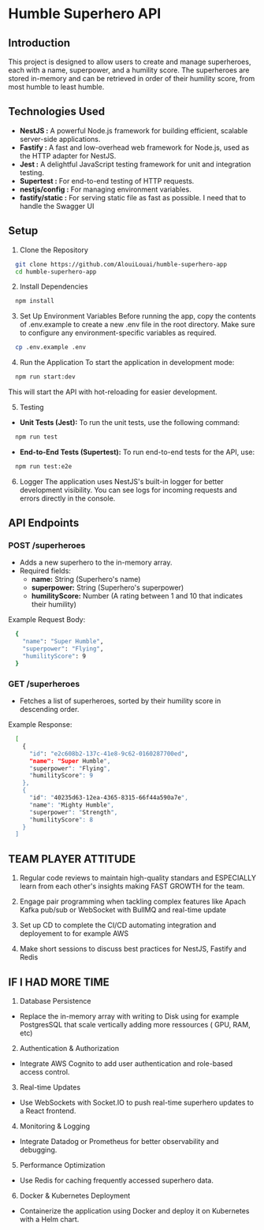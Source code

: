 # Humble Superhero API

## Introduction

This project is designed to allow users to create and manage superheroes, each with a name, superpower, and a humility score. The superheroes are stored in-memory and can be retrieved in order of their humility score, from most humble to least humble.

## Technologies Used

  - <b>NestJS :</b> A powerful Node.js framework for building efficient, scalable server-side applications.
  - <b>Fastify :</b> A fast and low-overhead web framework for Node.js, used as the HTTP adapter for NestJS.
  - <b>Jest :</b> A delightful JavaScript testing framework for unit and integration testing.
  - <b>Supertest :</b> For end-to-end testing of HTTP requests.
  - <b>nestjs/config :</b> For managing environment variables.
  - <b>fastify/static :</b> For serving static file as fast as possible. I need that to handle the Swagger UI

## Setup 

1. Clone the Repository
```bash
  git clone https://github.com/AlouiLouai/humble-superhero-app
  cd humble-superhero-app
```

2. Install Dependencies
```bash
  npm install
```

3. Set Up Environment Variables
Before running the app, copy the contents of .env.example to create a new .env file in the root directory. Make sure to configure any environment-specific variables as required.
```bash
  cp .env.example .env
```

4. Run the Application
To start the application in development mode:
```bash
  npm run start:dev
```
This will start the API with hot-reloading for easier development.

5. Testing
  - <b>Unit Tests (Jest):</b> To run the unit tests, use the following command:
```bash
  npm run test
```
  - <b>End-to-End Tests (Supertest):</b> To run end-to-end tests for the API, use:
```bash
  npm run test:e2e
```

6. Logger
The application uses NestJS's built-in logger for better development visibility. You can see logs for incoming requests and errors directly in the console.

## API Endpoints

### POST /superheroes

  - Adds a new superhero to the in-memory array.
  - Required fields:
    - <b>name:</b> String (Superhero's name)
    - <b>superpower:</b> String (Superhero's superpower)
    - <b>humilityScore:</b> Number (A rating between 1 and 10 that indicates their humility)
  
  Example Request Body:
```bash
  {
    "name": "Super Humble",
    "superpower": "Flying",
    "humilityScore": 9
  }
```

### GET /superheroes

  - Fetches a list of superheroes, sorted by their humility score in descending order.

  Example Response:
```bash
  [
    {
      "id": "e2c608b2-137c-41e8-9c62-0160287700ed",
      "name": "Super Humble",
      "superpower": "Flying",
      "humilityScore": 9
    },
    {
      "id": "40235d63-12ea-4365-8315-66f44a590a7e",
      "name": "Mighty Humble",
      "superpower": "Strength",
      "humilityScore": 8
    }
  ]
```

## TEAM PLAYER ATTITUDE 

1. Regular code reviews to maintain high-quality standars and ESPECIALLY learn from each other's insights making FAST GROWTH for the team.

2. Engage pair programming when tackling complex features like Apach Kafka pub/sub or WebSocket with BullMQ and real-time update

3. Set up CD to complete the CI/CD automating integration and deployement to for example AWS

4. Make short sessions to discuss best practices for NestJS, Fastify and Redis

## IF I HAD MORE TIME 

1. Database Persistence
  - Replace the in-memory array with writing to Disk using for example PostgresSQL that scale vertically adding more ressources ( GPU, RAM, etc)

2. Authentication & Authorization
  - Integrate AWS Cognito to add user authentication and role-based access control.

3. Real-time Updates
  - Use WebSockets with Socket.IO to push real-time superhero updates to a React frontend.

4. Monitoring & Logging
  - Integrate Datadog or Prometheus for better observability and debugging.

5. Performance Optimization
  - Use Redis for caching frequently accessed superhero data.

6. Docker & Kubernetes Deployment
  - Containerize the application using Docker and deploy it on Kubernetes with a Helm chart.
